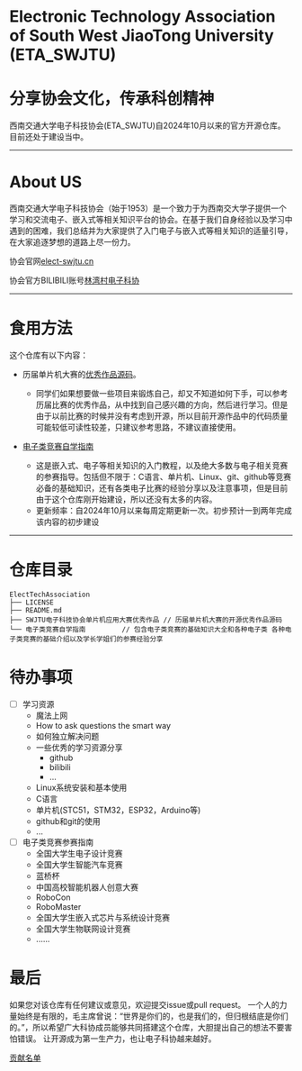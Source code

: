 # Electronic Technology Association of South West JiaoTong University (ETA_SWJTU)

# 分享协会文化，传承科创精神
西南交通大学电子科技协会(ETA_SWJTU)自2024年10月以来的官方开源仓库。目前还处于建设当中。

---
# About US
西南交通大学电子科技协会（始于1953）是一个致力于为西南交大学子提供一个学习和交流电子、嵌入式等相关知识平台的协会。在基于我们自身经验以及学习中遇到的困难，我们总结并为大家提供了入门电子与嵌入式等相关知识的适量引导，在大家追逐梦想的道路上尽一份力。

协会官网[elect-swjtu.cn](https://elect-swjtu.cn/)

协会官方BILIBILI账号[林湾村电子科协](https://space.bilibili.com/3493078602090595?spm_id_from=333.337.search-card.all.click)

---
# 食用方法
这个仓库有以下内容：
- 历届单片机大赛的[优秀作品源码](https://github.com/Prtysil/ETA_SWJTU/tree/main/SWJTU%E7%94%B5%E5%AD%90%E7%A7%91%E6%8A%80%E5%8D%8F%E4%BC%9A%E5%8D%95%E7%89%87%E6%9C%BA%E5%BA%94%E7%94%A8%E5%A4%A7%E8%B5%9B%E4%BC%98%E7%A7%80%E4%BD%9C%E5%93%81)。

    - 同学们如果想要做一些项目来锻炼自己，却又不知道如何下手，可以参考历届比赛的优秀作品，从中找到自己感兴趣的方向，然后进行学习。但是由于以前比赛的时候并没有考虑到开源，所以目前开源作品中的代码质量可能较低可读性较差，只建议参考思路，不建议直接使用。

- [电子类竞赛自学指南](电子类竞赛自学指南/README.md)
    - 这是嵌入式、电子等相关知识的入门教程，以及绝大多数与电子相关竞赛的参赛指导。包括但不限于：C语言、单片机、Linux、git、github等竞赛必备的基础知识，还有各类电子比赛的经验分享以及注意事项，但是目前由于这个仓库刚开始建设，所以还没有太多的内容。
    - 更新频率：自2024年10月以来每周定期更新一次。初步预计一到两年完成该内容的初步建设

---
# 仓库目录
~~~
ElectTechAssociation
├── LICENSE
├── README.md
├── SWJTU电子科技协会单片机应用大赛优秀作品 // 历届单片机大赛的开源优秀作品源码
└── 电子类竞赛自学指南         // 包含电子类竞赛的基础知识大全和各种电子类 各种电子类竞赛的基础介绍以及学长学姐们的参赛经验分享
~~~

# 待办事项
- [ ] 学习资源
    - 魔法上网
    - How to ask questions the smart way
    - 如何独立解决问题
    - 一些优秀的学习资源分享
        - github
        - bilibili
        - ...
    - Linux系统安装和基本使用
    - C语言
    - 单片机(STC51，STM32，ESP32，Arduino等)
    - github和git的使用
    - ...
- [ ] 电子类竞赛参赛指南
    - 全国大学生电子设计竞赛
    - 全国大学生智能汽车竞赛
    - 蓝桥杯
    - 中国高校智能机器人创意大赛
    - RoboCon
    - RoboMaster
    - 全国大学生嵌入式芯片与系统设计竞赛
    - 全国大学生物联网设计竞赛
    - ......

# 最后
如果您对该仓库有任何建议或意见，欢迎提交issue或pull request。
一个人的力量始终是有限的，毛主席曾说：“世界是你们的，也是我们的，但归根结底是你们的。”，所以希望广大科协成员能够共同搭建这个仓库，大胆提出自己的想法不要害怕错误。
让开源成为第一生产力，也让电子科协越来越好。

[贡献名单](https://elect-swjtu.cn/index.php/%e8%b4%a1%e7%8c%ae%e5%90%8d%e5%8d%95/)